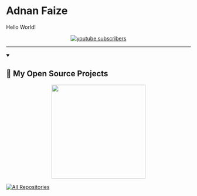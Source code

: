﻿
# Adnan Faize

Hello World!

<p align="center">
    <a href="https://www.youtube.com/@adnan_faize?sub_confirmation=1"><img alt="youtube subscribers" title="Subscribe to my Youtube channel" src="" /></a>
</p>

---

<details open>
    <summary><h2>📘 My Open Source Projects</h2></summary>
    <p align="center">
        <a href="https://github.com/adnan-faize/reishin-engine"><img width="256" src="" /></a>
    </p>
    <a href="https://github.com/adnan-faize?tab=repositories"><img alt="All Repositories" title="All Repositories" src="https://custom-icon-badges.demolab.com/badge/-Click%20Here%20For%20All%20My%20Repos-1F222E?style=for-the-badge&logoColor=white&logo=repo" /></a>
</details>
